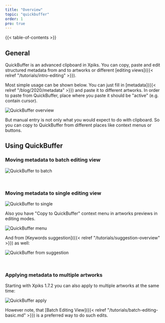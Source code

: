 ```yaml
---
title: "Overview"
topic: "quickbuffer"
order: 1
pro: true
---
```


{{< table-of-contents >}}

## General

QuickBuffer is an advanced clipboard in Xpiks. You can copy, paste and edit structured metadata from and to artworks or different [editing views]({{< relref "/tutorials/intro-editing" >}}).

Most simple usage can be shown below. You can just fill in [metadata]({{< relref "/blog/2020/metadata" >}}) and paste it to different artworks. In order to paste from QuickBuffer, place where you paste it should be "active" (e.g. contain cursor).

![QuickBuffer overview](/images/tutorials/quickbuffer/overview.gif)

But manual entry is not only what you would expect to do with clipboard. So you can copy to QuickBuffer from different places like context menus or buttons.

## Using QuickBuffer

### Moving metadata to batch editing view

![QuickBuffer to batch](/images/tutorials/quickbuffer/move-to-batch.gif)

&nbsp;

### Moving metadata to single editing view

![QuickBuffer to single](/images/tutorials/quickbuffer/move-to-single.gif)

Also you have "Copy to QuickBuffer" context menu in artworks previews in editing modes.

![QuickBuffer menu](/images/tutorials/quickbuffer/context-menu.png)

And from [Keywords suggestion]({{< relref "/tutorials/suggestion-overview" >}}) as well:

![QuickBuffer from suggestion](/images/tutorials/quickbuffer/from-suggestion.png)

&nbsp;

### Applying metadata to multiple artworks

Starting with Xpiks 1.7.2 you can also apply to multiple artworks at the same time:

![QuickBuffer apply](/images/tutorials/quickbuffer/quickbuffer-apply-multiple.gif)

However note, that [Batch Editing View]({{< relref "/tutorials/batch-editing-basic.md" >}}) is a preferred way to do such edits.